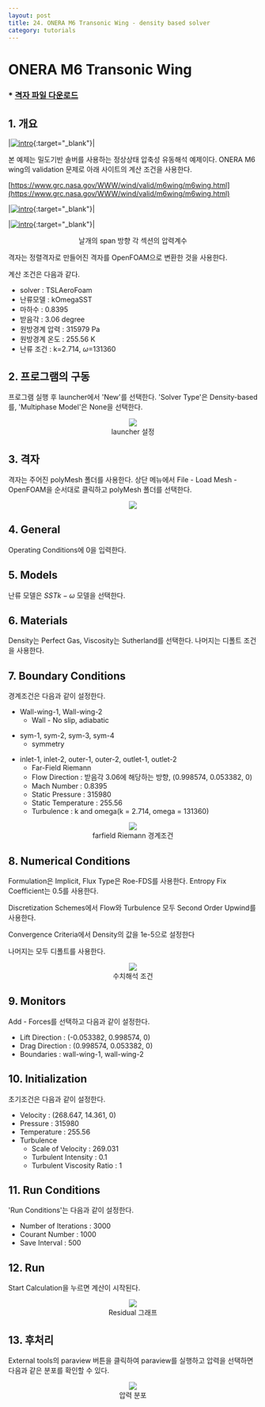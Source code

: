 ```yaml
---
layout: post
title: 24. ONERA M6 Transonic Wing - density based solver
category: tutorials
---
```


# ONERA M6 Transonic Wing

### * [격자 파일 다운로드](https://drive.google.com/file/d/1JxCKWMaAFoi--1_VFXkVVIhtus1N0ntG/view?usp=sharing)

## 1. 개요

|[![intro](https://github.com/nextfoam/baram-pages/raw/main/screenshots/onera/onera-mesh.png)](https://github.com/nextfoam/baram-pages/raw/main/screenshots/onera/onera-mesh.png){:target="_blank"}|


본 예제는 밀도기반 솔버를 사용하는 정상상태 압축성 유동해석 예제이다. ONERA M6 wing의 validation 문제로 아래 사이트의 계산 조건을 사용한다.

[https://www.grc.nasa.gov/WWW/wind/valid/m6wing/m6wing.html](https://www.grc.nasa.gov/WWW/wind/valid/m6wing/m6wing.html)


|[![intro](https://github.com/nextfoam/baram-pages/raw/main/screenshots/onera/cp0.png)](https://github.com/nextfoam/baram-pages/raw/main/screenshots/onera/cp0.png){:target="_blank"}|

|[![intro](https://github.com/nextfoam/baram-pages/raw/main/screenshots/onera/cp1.png)](https://github.com/nextfoam/baram-pages/raw/main/screenshots/onera/cp1.png){:target="_blank"}|

<p align='center'>날개의 span 방향 각 섹션의 압력계수</p>


격자는 정렬격자로 만들어진 격자를 OpenFOAM으로 변환한 것을 사용한다. 

계산 조건은 다음과 같다.

+ solver : TSLAeroFoam
+ 난류모델 : kOmegaSST
+ 마하수 : 0.8395
+ 받음각 : 3.06 degree
+ 원방경계 압력 : 315979 Pa
+ 원방경계 온도 : 255.56 K
+ 난류 조건 : k=2.714, $\omega$=131360

## 2. 프로그램의 구동

프로그램 실행 후 launcher에서 'New'를 선택한다. 'Solver Type'은 Density-based를, 'Multiphase Model'은 None을 선택한다.

<p align='center'>
    <img src="https://github.com/nextfoam/baram-pages/raw/main/screenshots/RAE2822/launcher-densityBased.png"> 
    <br> launcher 설정
</p>

## 3. 격자

격자는 주어진 polyMesh 폴더를 사용한다. 상단 메뉴에서 File - Load Mesh - OpenFOAM을 순서대로 클릭하고 polyMesh 폴더를 선택한다. <br>

<p align='center'>
    <img src="https://github.com/nextfoam/baram-pages/raw/main/screenshots/mixingPipe/1.2.png"><br>
</p>

## 4. General

Operating Conditions에 0을 입력한다. 

## 5. Models

난류 모델은 $SST k - \omega$ 모델을 선택한다.

## 6. Materials

Density는 Perfect Gas, Viscosity는 Sutherland를 선택한다. 나머지는 디폴트 조건을 사용한다.
<br>

## 7. Boundary Conditions

경계조건은 다음과 같이 설정한다.

* Wall-wing-1, Wall-wing-2
  + Wall - No slip, adiabatic 

+ sym-1, sym-2, sym-3, sym-4 
  + symmetry
  
* inlet-1, inlet-2, outer-1, outer-2, outlet-1, outlet-2
  + Far-Field Riemann 
  + Flow Direction : 받음각 3.06에 해당하는 방향, (0.998574, 0.053382, 0) 
  + Mach Number : 0.8395
  + Static Pressure : 315980
  + Static Temperature : 255.56  
  + Turbulence : k and omega(k = 2.714, omega = 131360)
  
<p align='center'>
    <img src="https://github.com/nextfoam/baram-pages/raw/main/screenshots/onera/onera-farfield.png"> 
    <br> farfield Riemann 경계조건
</p>



## 8. Numerical Conditions

Formulation은 Implicit, Flux Type은 Roe-FDS를 사용한다. Entropy Fix Coefficient는 0.5를 사용한다. 

Discretization Schemes에서 Flow와 Turbulence 모두 Second Order Upwind를 사용한다.

Convergence Criteria에서 Density의 값을 1e-5으로 설정한다

나머지는 모두 디폴트를 사용한다.

<p align='center'>
    <img src="https://github.com/nextfoam/baram-pages/raw/main/screenshots/RAE2822/rae-nume.png"> 
    <br> 수치해석 조건
</p>

## 9. Monitors

Add - Forces를 선택하고 다음과 같이 설정한다.

+ Lift Direction : (-0.053382, 0.998574, 0)
+ Drag Direction : (0.998574, 0.053382, 0)
+ Boundaries : wall-wing-1, wall-wing-2


## 10. Initialization

초기조건은 다음과 같이 설정한다.

+ Velocity : (268.647, 14.361, 0)
+ Pressure : 315980
+ Temperature : 255.56
+ Turbulence
  + Scale of Velocity : 269.031
  + Turbulent Intensity : 0.1
  + Turbulent Viscosity Ratio : 1 


## 11. Run Conditions

'Run Conditions'는 다음과 같이 설정한다.

+ Number of Iterations : 3000
+ Courant Number : 1000
+ Save Interval : 500

## 12. Run

Start Calculation을 누르면 계산이 시작된다.

<p align='center'>
    <img src="https://github.com/nextfoam/baram-pages/raw/main/screenshots/onera/onera-run.png"> 
    <br> Residual 그래프
</p>



## 13. 후처리

External tools의 paraview 버튼을 클릭하여 paraview를 실행하고 압력을 선택하면 다음과 같은 분포를 확인할 수 있다.

<p align='center'>
    <img src="https://github.com/nextfoam/baram-pages/raw/main/screenshots/onera/onera-paraview.png"> 
    <br> 압력 분포
</p>


